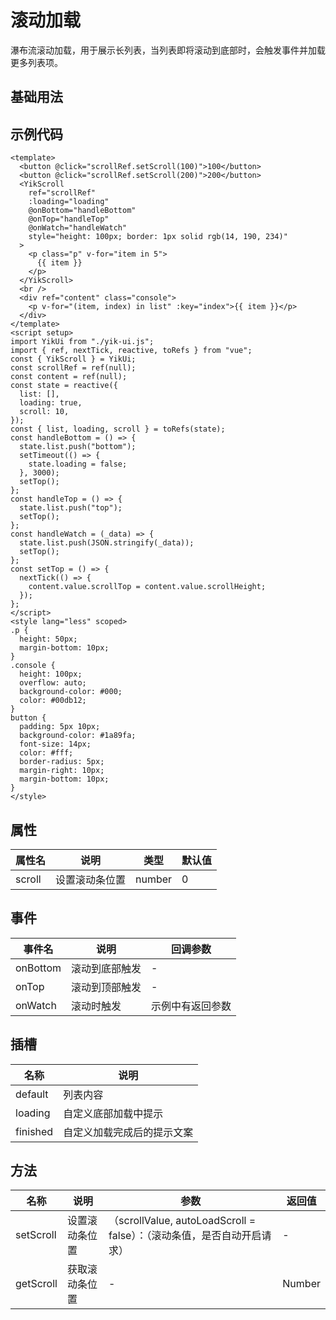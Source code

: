 <!--
 * @Author: 刘岩 15136056318@163.com
 * @Date: 2023-08-03 21:26:00
 * @LastEditors: 刘岩 15136056318@163.com
 * @LastEditTime: 2023-08-11 15:25:27
 * @FilePath: \yik-ui-word\docs\scroll.md
 * @Description:
-->
<script setup>
  import Scroll from './comps/Scroll.vue'
</script>

# 滚动加载

瀑布流滚动加载，用于展示长列表，当列表即将滚动到底部时，会触发事件并加载更多列表项。

## 基础用法

<Scroll></Scroll>

## 示例代码

```vue
<template>
  <button @click="scrollRef.setScroll(100)">100</button>
  <button @click="scrollRef.setScroll(200)">200</button>
  <YikScroll
    ref="scrollRef"
    :loading="loading"
    @onBottom="handleBottom"
    @onTop="handleTop"
    @onWatch="handleWatch"
    style="height: 100px; border: 1px solid rgb(14, 190, 234)"
  >
    <p class="p" v-for="item in 5">
      {{ item }}
    </p>
  </YikScroll>
  <br />
  <div ref="content" class="console">
    <p v-for="(item, index) in list" :key="index">{{ item }}</p>
  </div>
</template>
<script setup>
import YikUi from "./yik-ui.js";
import { ref, nextTick, reactive, toRefs } from "vue";
const { YikScroll } = YikUi;
const scrollRef = ref(null);
const content = ref(null);
const state = reactive({
  list: [],
  loading: true,
  scroll: 10,
});
const { list, loading, scroll } = toRefs(state);
const handleBottom = () => {
  state.list.push("bottom");
  setTimeout(() => {
    state.loading = false;
  }, 3000);
  setTop();
};
const handleTop = () => {
  state.list.push("top");
  setTop();
};
const handleWatch = (_data) => {
  state.list.push(JSON.stringify(_data));
  setTop();
};
const setTop = () => {
  nextTick(() => {
    content.value.scrollTop = content.value.scrollHeight;
  });
};
</script>
<style lang="less" scoped>
.p {
  height: 50px;
  margin-bottom: 10px;
}
.console {
  height: 100px;
  overflow: auto;
  background-color: #000;
  color: #00db12;
}
button {
  padding: 5px 10px;
  background-color: #1a89fa;
  font-size: 14px;
  color: #fff;
  border-radius: 5px;
  margin-right: 10px;
  margin-bottom: 10px;
}
</style>
```

## 属性

| **属性名** | **说明**       | **类型** | **默认值** |
| ---------- | -------------- | -------- | ---------- |
| scroll     | 设置滚动条位置 | number   | 0          |

## 事件

| **事件名** | **说明**       | **回调参数**     |
| ---------- | -------------- | ---------------- |
| onBottom   | 滚动到底部触发 | -                |
| onTop      | 滚动到顶部触发 | -                |
| onWatch    | 滚动时触发     | 示例中有返回参数 |

## 插槽

| **名称** | **说明**                   |
| -------- | -------------------------- |
| default  | 列表内容                   |
| loading  | 自定义底部加载中提示       |
| finished | 自定义加载完成后的提示文案 |

## 方法

| **名称**  | **说明**       | **参数**                                                                | **返回值** |
| --------- | -------------- | ----------------------------------------------------------------------- | ---------- |
| setScroll | 设置滚动条位置 | （scrollValue, autoLoadScroll = false）：（滚动条值，是否自动开启请求） | -          |
| getScroll | 获取滚动条位置 | -                                                                       | Number     |
